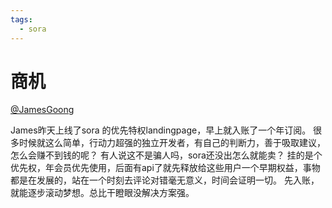 ```yaml
---
tags:
  - sora
---
```

# 商机

[@JamesGoong](https://twitter.com/JamesGoong)

 James昨天上线了sora 的优先特权landingpage，早上就入账了一个年订阅。 很多时候就这么简单，行动力超强的独立开发者，有自己的判断力，善于吸取建议，怎么会赚不到钱的呢？ 有人说这不是骗人吗，sora还没出怎么就能卖？ 挂的是个优先权，年会员优先使用，后面有api了就先释放给这些用户一个早期权益，事物都是在发展的，站在一个时刻去评论对错毫无意义，时间会证明一切。 先入账，就能逐步滚动梦想。总比干瞪眼没解决方案强。


